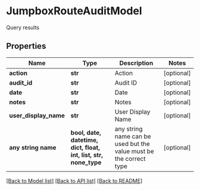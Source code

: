 # JumpboxRouteAuditModel

Query results

## Properties
Name | Type | Description | Notes
------------ | ------------- | ------------- | -------------
**action** | **str** | Action | [optional] 
**audit_id** | **str** | Audit ID | [optional] 
**date** | **str** | Date | [optional] 
**notes** | **str** | Notes | [optional] 
**user_display_name** | **str** | User Display Name | [optional] 
**any string name** | **bool, date, datetime, dict, float, int, list, str, none_type** | any string name can be used but the value must be the correct type | [optional]

[[Back to Model list]](../README.md#documentation-for-models) [[Back to API list]](../README.md#documentation-for-api-endpoints) [[Back to README]](../README.md)


